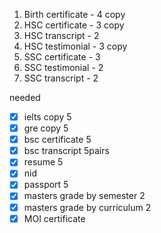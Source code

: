 1. Birth certificate - 4 copy
2. HSC certificate - 3 copy
3. HSC transcript - 2
4. HSC testimonial - 3 copy
5. SSC certificate - 3
6. SSC testimonial - 2
7. SSC transcript - 2

needed
- [x] ielts copy 5
- [x] gre copy 5
- [x] bsc certificate 5
- [x] bsc transcript  5pairs
- [x] resume 5
- [x] nid
- [x] passport 5
- [x] masters grade by semester 2
- [x] masters grade by curriculum 2
- [x] MOI certificate 